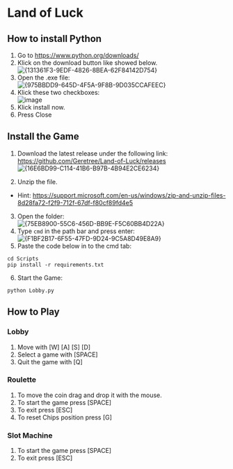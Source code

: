 # Land of Luck

## How to install Python
1. Go to https://www.python.org/downloads/
2. Klick on the download button like showed below.<br>
![{131361F3-9EDF-4826-8BEA-62F84142D754}](https://github.com/user-attachments/assets/89042d24-d4ac-479a-a947-c99747bb129c)
3. Open the .exe file:<br>
![{975BBDD9-645D-4F5A-9F8B-9D035CCAFEEC}](https://github.com/user-attachments/assets/a05dc044-ac96-4f20-a804-53eba3247d5d)
4. Klick these two checkboxes: <br>
![image](https://github.com/user-attachments/assets/1ff2c439-3390-4fae-af03-8f325b67dbd8)
5. Klick install now.
6. Press Close

## Install the Game
1. Download the latest release under the following link: https://github.com/Geretree/Land-of-Luck/releases<br>
![{16E6BD99-C114-41B6-B97B-4B94E2CE6234}](https://github.com/user-attachments/assets/e2d99cef-f21d-414a-a2e6-2c35798b3584)

3. Unzip the file.
- Hint: https://support.microsoft.com/en-us/windows/zip-and-unzip-files-8d28fa72-f2f9-712f-67df-f80cf89fd4e5
3. Open the folder:<br>
![{75EB8900-55C6-456D-BB9E-F5C60BB4D22A}](https://github.com/user-attachments/assets/4c1290f3-260d-4d71-abaf-86a5eb708d10)
4. Type `cmd` in the path bar and press enter:<br>
![{F1BF2B17-6F55-47FD-9D24-9C5A8D49E8A9}](https://github.com/user-attachments/assets/723125e1-4b0e-41fc-8330-a0a4098218bd)
5. Paste the code below in to the cmd tab:
```
cd Scripts
pip install -r requirements.txt
```
6. Start the Game:
```
python Lobby.py
```

## How to Play
### Lobby
1. Move with [W] [A] [S] [D]
2. Select a game with [SPACE]
3. Quit the game with [Q]

### Roulette
1. To move the coin drag and drop it with the mouse.
2. To start the game press [SPACE]
3. To exit press [ESC]
4. To reset Chips position press [G]

### Slot Machine
1. To start the game press [SPACE]
2. To exit press [ESC]


